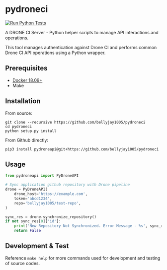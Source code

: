 # pydroneci

[![Run Python Tests](https://github.com/bellyjay1005/pydroneci/actions/workflows/ci.yml/badge.svg?branch=main)](https://github.com/bellyjay1005/pydroneci/actions/workflows/ci.yml)

A DRONE CI Server - Python helper scripts to manage API interactions and operations.

This tool manages authentication against Drone CI and performs common Drone CI API operations using a Python wrapper.

## Prerequisites

 - [Docker 18.09+](https://www.docker.com/)
 - Make

## Installation

From source:

```
git clone --recursive https://github.com/bellyjay1005/pydroneci
cd pydroneci
python setup.py install
```

From Github directly:

```
pip3 install pydroneapi@git+https://github.com/bellyjay1005/pydroneci
```
## Usage

```python
from pydroneapi import PyDroneAPI

# Sync application github repository with Drone pipeline
drone = PyDroneAPI(
    drone_host='https://example.com',
    token='abcd1234',
    repo='bellyjay1005/test-repo',
)

sync_res = drone.synchronize_repository()
if not sync_res[0]['id']:
    print('New Repository Not Synchronized. Error Message - %s', sync_res)
    return False

```

## Development & Test

Reference `make help` for more commands used for development and testing of source codes.
